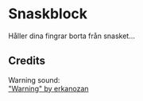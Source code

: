 # Snaskblock

Håller dina fingrar borta från snasket…


## Credits

Warning sound:  
["Warning" by erkanozan](https://www.freesound.org/people/erkanozan/sounds/51752/)
